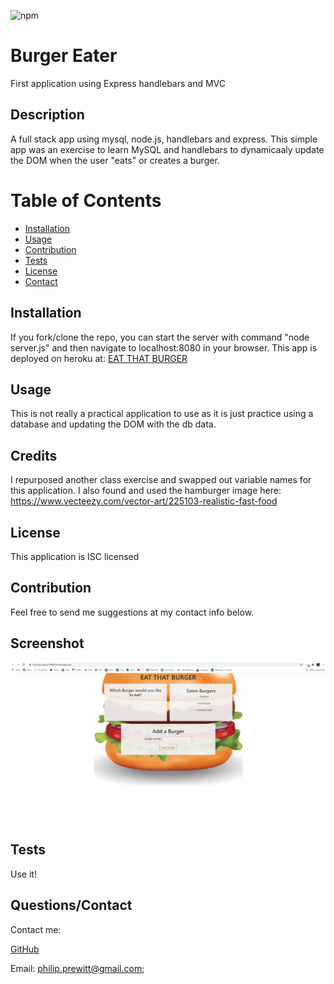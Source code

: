 

  ![npm](https://img.shields.io/static/v1?label=license&message=ISC&color=blue)
  
 
 # Burger Eater  
  First application using Express handlebars and MVC
 
 ## Description 
 A full stack app using mysql, node.js, handlebars and express. This simple app was an exercise to learn MySQL and handlebars to dynamicaaly update the DOM when the user "eats" or creates a burger. 
  
 
 # Table of Contents 
- [Installation](#installation) 
- 
  [Usage](#usage) 
- [Contribution](#contribution) 
- 
  [Tests](#tests) 
- [License](#license) 
- [Contact](#contact) 
 
  
  
 
## Installation 
 If you fork/clone the repo, you can start the server with command "node server.js" and then navigate to localhost:8080 in your browser. This app is deployed on heroku at: [EAT THAT BURGER](https://floating-bayou-58848.herokuapp.com/)  
  
 
## Usage 
 This is not really a practical application to use as it is just practice using a database and updating the DOM with the db data.
  
 
## Credits 
 I repurposed another class exercise and swapped out variable names for this application. I also found and used the hamburger image here: https://www.vecteezy.com/vector-art/225103-realistic-fast-food 
  
 
## License 
 This application is ISC licensed
  
 
## Contribution 
 Feel free to send me suggestions at my contact info below.  
 
 ## Screenshot
![screenshot](public/assets/img/BurgerDemo.gif?raw=true)
  
 
## Tests 
 Use it! 
  
 
## Questions/Contact 
 Contact me: 
  
 
 [GitHub](https://github.com/pprewitt) 
 
 Email: [philip.prewitt@gmail.com](mailto:philip.prewitt@gmail.com); 
